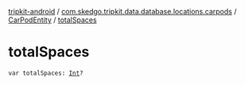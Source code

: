 [tripkit-android](../../index.md) / [com.skedgo.tripkit.data.database.locations.carpods](../index.md) / [CarPodEntity](index.md) / [totalSpaces](./total-spaces.md)

# totalSpaces

`var totalSpaces: `[`Int`](https://kotlinlang.org/api/latest/jvm/stdlib/kotlin/-int/index.html)`?`